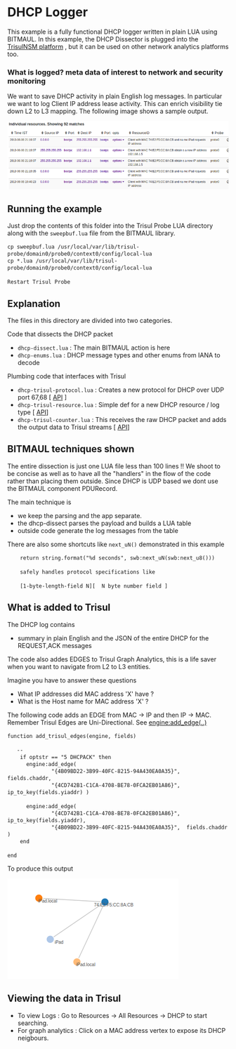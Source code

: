 DHCP Logger 
============

This example is a fully functional DHCP logger written in plain LUA using BITMAUL.  In this example, the DHCP Dissector is plugged into the [TrisulNSM platform](https://trisul.org/docs/lua) , but it can be used on other network analytics platforms too. 


### What is logged? meta data of interest to network and security monitoring

We want to save DHCP activity in plain English log messages.  In particular we want to log Client IP address lease activity. This can enrich visibility tie down L2 to L3 mapping.  The following image shows a sample output.

![DHCP Log Image1](dhcp1.png)


## Running the example

Just drop  the contents of this folder into the Trisul Probe LUA directory along with the `sweepbuf.lua` file from the BITMAUL library. 

````
cp sweepbuf.lua /usr/local/var/lib/trisul-probe/domain0/probe0/context0/config/local-lua
cp *.lua /usr/local/var/lib/trisul-probe/domain0/probe0/context0/config/local-lua

Restart Trisul Probe

````



## Explanation

The files in this directory are divided into two categories.

Code that dissects the DHCP packet

 - `dhcp-dissect.lua` : The main BITMAUL action is here 
 - `dhcp-enums.lua` : DHCP message types and other enums from IANA to decode 

Plumbing code that interfaces with Trisul

 - `dhcp-trisul-protocol.lua` : Creates a new protocol for DHCP over UDP port 67,68 [ [API](https://trisul.org/docs/lua/protocol_handler.html) ]
 - `dhcp-trisul-resource.lua` : Simple def for a new DHCP resource / log type [ [API](https://trisul.org/docs/lua/resource_group.html)]
 - `dhcp-trisul-counter.lua` : This receives the raw DHCP packet and adds the output data to Trisul streams  [ [API](https://trisul.org/docs/lua/simple_counter.html)]


## BITMAUL techniques shown

The entire dissection is just one LUA file less than 100 lines !!  We shoot to be concise as well as to have all the "handlers" in the flow of the code rather than placing them outside.   Since DHCP is UDP based we dont use the BITMAUL component PDURecord. 

The main technique is 

 - we keep the parsing and the app separate. 
 - the dhcp-dissect parses the payload and builds a LUA table
 - outside code generate the log messages from the table 


There are also some shortcuts like `next_uN()` demonstrated in this example 

```
	return string.format("%d seconds", swb:next_uN(swb:next_u8()))

	safely handles protocol specifications like

	[1-byte-length-field N][  N byte number field ]
```

## What is added to Trisul

The DHCP log contains 
 - summary in plain English and the JSON of the entire DHCP for the REQUEST,ACK messages


The code also addes EDGES to Trisul Graph Analytics, this is a life saver when you want to navigate from L2 to L3 entities. 

Imagine you have to answer these questions

 - What IP addresses did MAC address 'X' have ? 
 - What is the Host name for MAC address 'X' ? 


The following code adds an EDGE from MAC -> IP and then IP -> MAC. Remember Trisul Edges are Uni-Directional.  See [engine:add_edge(..)](https://www.trisul.org/docs/lua/obj_engine.html#function_add_edge)


````
function add_trisul_edges(engine, fields)

   --
	if optstr == "5 DHCPACK" then 
	  engine:add_edge(
	  		  "{4B09BD22-3B99-40FC-8215-94A430EA0A35}",  fields.chaddr, 
	          "{4CD742B1-C1CA-4708-BE78-0FCA2EB01A86}",  ip_to_key(fields.yiaddr) )

	  engine:add_edge(
	  	      "{4CD742B1-C1CA-4708-BE78-0FCA2EB01A86}",  ip_to_key(fields.yiaddr), 
	          "{4B09BD22-3B99-40FC-8215-94A430EA0A35}",  fields.chaddr )
	end

end 

````

To produce this output

![DHCP Edge Image2](dhcp2.png)


## Viewing the data in Trisul

 - To view Logs :  Go to Resources -> All Resources -> DHCP to start searching.
 - For graph analytics : Click on a MAC address vertex to expose its DHCP neigbours. 
